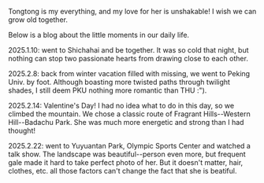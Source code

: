 Tongtong is my everything, and my love for her is unshakable! I wish we can grow old together. 

Below is a blog about the little moments in our daily life.

2025.1.10: went to Shichahai and be together. It was so cold that night, but nothing can stop two passionate hearts from drawing close to each other.

2025.2.8: back from winter vacation filled with missing, we went to Peking Univ. by foot. Although boasting more twisted paths through twilight shades, I still deem PKU nothing more romantic than THU :").

2025.2.14: Valentine's Day! I had no idea what to do in this day, so we climbed the mountain. We chose a classic route of Fragrant Hills--Western Hill--Badachu Park. She was much more energetic and strong than I had thought!

2025.2.22: went to Yuyuantan Park, Olympic Sports Center and watched a talk show. The landscape was beautiful--person even more, but frequent gale made it hard to take perfect photo of her. But it doesn't matter, hair, clothes, etc. all those factors can't change the fact that she is beatiful. 
